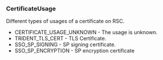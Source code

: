 ### CertificateUsage
Different types of usages of a certificate on RSC.

- CERTIFICATE_USAGE_UNKNOWN - The usage is unknown.
- TRIDENT_TLS_CERT - TLS Certificate.
- SSO_SP_SIGNING - SP signing certificate.
- SSO_SP_ENCRYPTION - SP encryption certificate

